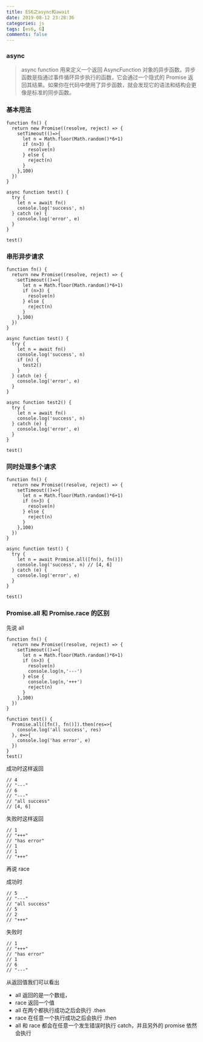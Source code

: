 ```yaml
---
title: ES6之async和await
date: 2019-08-12 23:28:36
categories: js
tags: [es6, G]
comments: false
---
```


### async

> async function 用来定义一个返回 AsyncFunction 对象的异步函数。异步函数是指通过事件循环异步执行的函数，它会通过一个隐式的 Promise 返回其结果。如果你在代码中使用了异步函数，就会发现它的语法和结构会更像是标准的同步函数。

### 基本用法

    function fn() {
      return new Promise((resolve, reject) => {
        setTimeout(()=>{
          let n = Math.floor(Math.random()*6+1)
          if (n>3) {
            resolve(n)
          } else {
            reject(n)
          }
        },100)
      })
    }

    async function test() {
      try {
        let n = await fn()
        console.log('success', n)
      } catch (e) {
        console.log('error', e)
      }
    }

    test()

### 串形异步请求

    function fn() {
      return new Promise((resolve, reject) => {
        setTimeout(()=>{
          let n = Math.floor(Math.random()*6+1)
          if (n>3) {
            resolve(n)
          } else {
            reject(n)
          }
        },100)
      })
    }

    async function test() {
      try {
        let n = await fn()
        console.log('success', n)
        if (n) {
          test2()
        }
      } catch (e) {
        console.log('error', e)
      }
    }

    async function test2() {
      try {
        let n = await fn()
        console.log('success', n)
      } catch (e) {
        console.log('error', e)
      }
    }

    test()

### 同时处理多个请求

    function fn() {
      return new Promise((resolve, reject) => {
        setTimeout(()=>{
          let n = Math.floor(Math.random()*6+1)
          if (n>3) {
            resolve(n)
          } else {
            reject(n)
          }
        },100)
      })
    }

    async function test() {
      try {
        let n = await Promise.all([fn(), fn()])
        console.log('success', n) // [4, 6]
      } catch (e) {
        console.log('error', e)
      }
    }

    test()

### Promise.all 和 Promise.race 的区别

先说 all

    function fn() {
      return new Promise((resolve, reject) => {
        setTimeout(()=>{
          let n = Math.floor(Math.random()*6+1)
          if (n>3) {
            resolve(n)
            console.log(n,'---')
          } else {
            console.log(n,'+++')
            reject(n)
          }
        },100)
      })
    }

    function test() {
      Promise.all([fn(), fn()]).then(res=>{
        console.log('all success', res)
      }, e=>{
        console.log('has error', e)
      })
    }
    test()

成功时这样返回

    // 4
    // "---"
    // 6
    // "---"
    // "all success"
    // [4, 6]

失败时这样返回

    // 1
    // "+++"
    // "has error"
    // 1
    // 1
    // "+++"

再说 race

成功时

    // 5
    // "---"
    // "all success"
    // 5
    // 2
    // "+++"

失败时

    // 1
    // "+++"
    // "has error"
    // 1
    // 6
    // "---"

从返回值我们可以看出

- all 返回的是一个数组，
- race 返回一个值
- all 在两个都执行成功之后会执行 .then
- race 在任意一个执行成功之后会执行 .then
- all 和 race 都会在任意一个发生错误时执行 catch，并且另外的 promise 依然会执行
